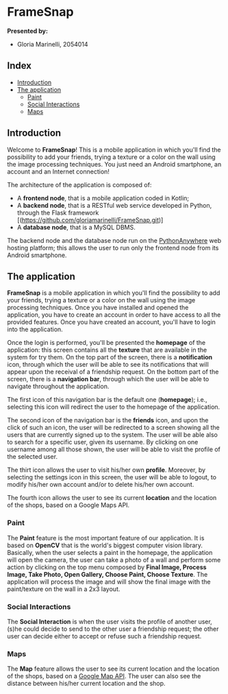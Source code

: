 # FrameSnap

**Presented by:**

- Gloria Marinelli, 2054014

## Index

- [Introduction](#introduction)
- [The application](#the-application)
  - [Paint](#paint)
  - [Social Interactions](#social-interactions)
  - [Maps](#maps)

## Introduction

Welcome to **FrameSnap**! This is a mobile application in which you'll find the possibility to add your friends, trying a texture or a color on the wall using the image processing techniques. You just need an Android smartphone, an account and an Internet connection!

The architecture of the application is composed of:

- A **frontend node**, that is a mobile application coded in Kotlin;
- A **backend node**, that is a RESTful web service developed in Python, through the Flask framework [(https://github.com/gloriamarinelli/FrameSnap.git)]
- A **database node**, that is a MySQL DBMS.

The backend node and the database node run on the [PythonAnywhere](https://www.pythonanywhere.com/) web hosting platform; this allows the user to run only the frontend node from its Android smartphone.

## The application

**FrameSnap** is a mobile application in which you'll find the possibility to add your friends, trying a texture or a color on the wall using the image processing techniques. Once you have installed and opened the application, you have to create an account in order to have access to all the provided features. Once you have created an account, you'll have to login into the application.

Once the login is performed, you'll be presented the **homepage** of the application: this screen contains all the **texture** that are available in the system for try them. On the top part of the screen, there is a **notification** icon, through which the user will be able to see its notifications that will appear upon the receival of a friendship request. On the bottom part of the screen, there is a **navigation bar**, through which the user will be able to navigate throughout the application. 

The first icon of this navigation bar is the default one (**homepage**); i.e., selecting this icon will redirect the user to the homepage of the application.

The second icon of the navigation bar is the **friends** icon, and upon the click of such an icon, the user will be redirected to a screen showing all the users that are currently signed up to the system. The user will be able also to search for a specific user, given its username. By clicking on one username among all those shown, the user will be able to visit the profile of the selected user.

The thirt icon allows the user to visit his/her own **profile**. Moreover, by selecting the settings icon in this screen, the user will be able to logout, to modify his/her own account and/or to delete his/her own account.

The fourth icon allows the user to see its current **location** and the location of the shops, based on a Google Maps API.

### Paint

The **Paint** feature is the most important feature of our application. It is based on **OpenCV** that is the world's biggest computer vision library. Basically, when the user selects a paint in the homepage, the application will open the camera, the user can take a photo of a wall and perform some action by clicking on the top menu composed by **Final Image, Process Image, Take Photo, Open Gallery, Choose Paint, Choose Texture**. The application will process the image and will show the final image with the paint/texture on the wall in a 2x3 layout.

### Social Interactions

The **Social Interaction** is when the user visits the profile of another user, (s)he could decide to send to the other user a friendship request; the other user can decide either to accept or refuse such a friendship request. 

### Maps

The **Map** feature allows the user to see its current location and the location of the shops, based on a [Google Map API](https://developers.google.com/maps/documentation/android-sdk). The user can also see the distance between his/her current location and the shop.



